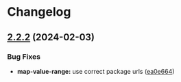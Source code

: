 # Changelog

## [2.2.2](https://github.com/TomKopp/utils/compare/utils-map-value-range-v2.2.1...utils-map-value-range-v2.2.2) (2024-02-03)


### Bug Fixes

* **map-value-range:** use correct package urls ([ea0e664](https://github.com/TomKopp/utils/commit/ea0e664903f4e0d3f66eef9b61eff7d964f36362))
